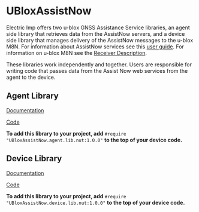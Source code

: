 # UBloxAssistNow #

Electric Imp offers two u-blox GNSS Assistance Service libraries, an agent side library that retrieves data from the AssistNow servers, and a device side library that manages delivery of the AssistNow messages to the u-blox M8N. For information about AssistNow services see this [user guide](https://www.u-blox.com/sites/default/files/products/documents/MultiGNSS-Assistance_UserGuide_%28UBX-13004360%29.pdf). For information on u-blox M8N see the [Receiver Description](https://www.u-blox.com/sites/default/files/products/documents/u-blox8-M8_ReceiverDescrProtSpec_%28UBX-13003221%29_Public.pdf).

These libraries work independently and together. Users are responsible for writing code that passes data from the Assist Now web services from the agent to the device.

## Agent Library ##

[Documentation](./AGENT_LIB_README.md)

[Code](./UBloxAssistNow.agent.lib.nut)

**To add this library to your project, add** `#require "UBloxAssistNow.agent.lib.nut:1.0.0"` **to the top of your device code.**

## Device Library ##

[Documentation](./DEVICE_LIB_README.md)

[Code](./UBloxAssistNow.device.lib.nut)

**To add this library to your project, add** `#require "UBloxAssistNow.device.lib.nut:1.0.0"` **to the top of your device code.**

